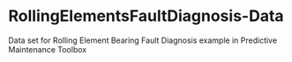 # RollingElementsFaultDiagnosis-Data
Data set for Rolling Element Bearing Fault Diagnosis example in Predictive Maintenance Toolbox
